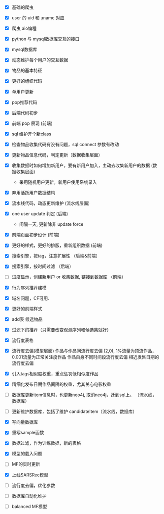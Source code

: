- [x] 基础的爬虫
- [x] user 的 uid 和 uname 对应
- [x] 爬虫 aio编程
- [x] python 与 mysql数据库交互的接口
- [x] mysql数据库
- [x] 动态维护每个用户的交互数据
- [x] 物品的基本特征
- [x] 更好的组织代码
- [x] 单用户更新
- [x] pop推荐代码
- [x] 后端代码初步
- [x] 前端 pop 展现 (前端)

- [x] sql 维护开个新class
- [x] 检查物品收集代码有没有问题，sql connect 参数有改动

- [x] 更新物品信息代码，判定更新（数据收集层面）

- [x] 收集数据时如何增加新用户，要有新用户加入，主动去收集新用户的数据 (数据收集层面)
    * 采用随机用户更新，新用户使用系统录入

- [x] 弃用活跃用户数据结构
<!-- - [ ] 把用户查询参数，也做成一张表，供流水线调用决定谁是活跃用户 -->
- [x] 流水线代码，动态更新维护 (流水线层面)
- [x] one user update 判定 (后端)
    * 间隔一天, 更新除非 update force

- [x] 前端页面初步设计 (前端)
- [x] 更好的样式，更好的排版，重新组织数据 (前端)

- [x] 搜索引擎，按tag，注意扩展性 （后端&前端）
- [x] 搜索引擎，按时间过滤 （后端）
<!-- - [ ] 关键词近似搜索，按时间过滤 （后端） -->
- [ ] 进度显示，创建新用户 or 收集数据, 链接到数据库 （前端）

- [x] 行为序列推荐建模
- [x] 域名问题，CF可用.
- [x] 更好的前端样式

- [x] add表 候选物品

 
- [x] 过滤下的推荐（只需要改变观测序列和候选集就好）
- [x] 流行度表格
- [x] 流行度去偏(模型层面)
    作品与作品间流行度去偏 (2,0), 1%流量为顶流作品，0.001流量为正常关注度作品
    作品自身不同时间段流行度去偏
    相近发售日期的流行度去偏

- [x] 引入tags相似度权重，重点惩罚低相似度作品
- [x] 精细化发布日期作品间隔的权重，尤其关心电影权重

- [ ] 数据库更新item信息时，也更新neo4j, 取消neo4j，迁到sql上。 （流水线，数据库）
- [ ] 更新维护数据库，包括了维护 candidateItem（流水线，数据库）

<!-- - [ ] 给app增加相关页面 -->

- [x] 写向量数据库
- [x] 重写sample函数


- [x] 数据过滤，作为训练数据，新的表格
- [x] 模型的载入问题
- [ ] MF的实时更新

- [x] 上线SARSRec模型
- [ ] 流行度去偏，优化参数

- [ ] 数据库自动化维护
- [ ] balanced MF模型

<!-- - [ ] 物品关联图组织 （推荐模型层面） -->
<!-- - [ ] CF方法 (建模) -->
<!-- - [ ] 强化学习，行为序列模型 (建模) -->
<!-- 两点：热门，高分追踪以及特征挖掘强关联 -->




